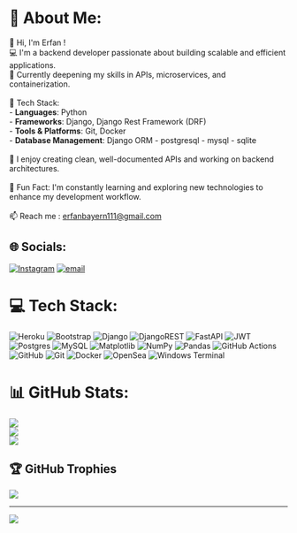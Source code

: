 # 💫 About Me:
👋 Hi, I'm Erfan !  <br>💻 I'm a backend developer passionate about building scalable and efficient applications.  <br>🌱 Currently deepening my skills in APIs, microservices, and containerization.  <br><br>🔧 Tech Stack:  <br>- **Languages**: Python  <br>- **Frameworks**: Django, Django Rest Framework (DRF)  <br>- **Tools & Platforms**: Git, Docker  <br>- **Database Management**: Django ORM  - postgresql - mysql - sqlite<br><br>🚀 I enjoy creating clean, well-documented APIs and working on backend architectures.  <br><br>🌟 Fun Fact: I'm constantly learning and exploring new technologies to enhance my development workflow.  <br><br>📫 Reach me : erfanbayern111@gmail.com


## 🌐 Socials:
[![Instagram](https://img.shields.io/badge/Instagram-%23E4405F.svg?logo=Instagram&logoColor=white)](https://instagram.com/_erfan_ak3) [![email](https://img.shields.io/badge/Email-D14836?logo=gmail&logoColor=white)](mailto:erfanbayern111@gmail.com) 

# 💻 Tech Stack:
![Heroku](https://img.shields.io/badge/heroku-%23430098.svg?style=for-the-badge&logo=heroku&logoColor=white) ![Bootstrap](https://img.shields.io/badge/bootstrap-%238511FA.svg?style=for-the-badge&logo=bootstrap&logoColor=white) ![Django](https://img.shields.io/badge/django-%23092E20.svg?style=for-the-badge&logo=django&logoColor=white) ![DjangoREST](https://img.shields.io/badge/DJANGO-REST-ff1709?style=for-the-badge&logo=django&logoColor=white&color=ff1709&labelColor=gray) ![FastAPI](https://img.shields.io/badge/FastAPI-005571?style=for-the-badge&logo=fastapi) ![JWT](https://img.shields.io/badge/JWT-black?style=for-the-badge&logo=JSON%20web%20tokens) ![Postgres](https://img.shields.io/badge/postgres-%23316192.svg?style=for-the-badge&logo=postgresql&logoColor=white) ![MySQL](https://img.shields.io/badge/mysql-4479A1.svg?style=for-the-badge&logo=mysql&logoColor=white) ![Matplotlib](https://img.shields.io/badge/Matplotlib-%23ffffff.svg?style=for-the-badge&logo=Matplotlib&logoColor=black) ![NumPy](https://img.shields.io/badge/numpy-%23013243.svg?style=for-the-badge&logo=numpy&logoColor=white) ![Pandas](https://img.shields.io/badge/pandas-%23150458.svg?style=for-the-badge&logo=pandas&logoColor=white) ![GitHub Actions](https://img.shields.io/badge/github%20actions-%232671E5.svg?style=for-the-badge&logo=githubactions&logoColor=white) ![GitHub](https://img.shields.io/badge/github-%23121011.svg?style=for-the-badge&logo=github&logoColor=white) ![Git](https://img.shields.io/badge/git-%23F05033.svg?style=for-the-badge&logo=git&logoColor=white) ![Docker](https://img.shields.io/badge/docker-%230db7ed.svg?style=for-the-badge&logo=docker&logoColor=white) ![OpenSea](https://img.shields.io/badge/OpenSea-%232081E2.svg?style=for-the-badge&logo=opensea&logoColor=white) ![Windows Terminal](https://img.shields.io/badge/Windows%20Terminal-%234D4D4D.svg?style=for-the-badge&logo=windows-terminal&logoColor=white)
# 📊 GitHub Stats:
![](https://github-readme-stats.vercel.app/api?username=ErfanAshki&theme=dark&hide_border=false&include_all_commits=false&count_private=false)<br/>
![](https://github-readme-streak-stats.herokuapp.com/?user=ErfanAshki&theme=dark&hide_border=false)<br/>
![](https://github-readme-stats.vercel.app/api/top-langs/?username=ErfanAshki&theme=dark&hide_border=false&include_all_commits=false&count_private=false&layout=compact)

## 🏆 GitHub Trophies
![](https://github-profile-trophy.vercel.app/?username=ErfanAshki&theme=radical&no-frame=false&no-bg=true&margin-w=4)

---
[![](https://visitcount.itsvg.in/api?id=ErfanAshki&icon=0&color=0)](https://visitcount.itsvg.in)

<!-- Proudly created with GPRM ( https://gprm.itsvg.in ) -->

